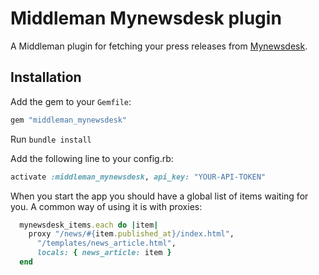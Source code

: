 # Middleman Mynewsdesk plugin

A Middleman plugin for fetching your press releases from [Mynewsdesk](https://www.mynewsdesk.com).

## Installation

Add the gem to your `Gemfile`:

```ruby
gem "middleman_mynewsdesk"
```

Run `bundle install`

Add the following line to your config.rb:

```ruby
activate :middleman_mynewsdesk, api_key: "YOUR-API-TOKEN"
```

When you start the app you should have a global list of items waiting for you. A common way of using it is with proxies:

```ruby
  mynewsdesk_items.each do |item|
    proxy "/news/#{item.published_at}/index.html",
      "/templates/news_article.html",
      locals: { news_article: item }
  end
```
